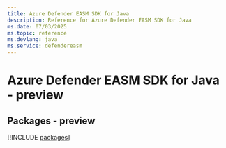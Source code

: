 ```yaml
---
title: Azure Defender EASM SDK for Java
description: Reference for Azure Defender EASM SDK for Java
ms.date: 07/03/2025
ms.topic: reference
ms.devlang: java
ms.service: defendereasm
---
```

# Azure Defender EASM SDK for Java - preview
## Packages - preview
[!INCLUDE [packages](defender-easm-index.md)]